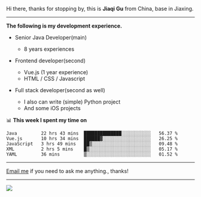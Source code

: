 Hi there, thanks for stopping by, this is **Jiaqi Gu** from China, base in Jiaxing.

---

**The following is my development experience.**

- Senior Java Developer(main)
  - 8 years experiences

- Frontend developer(second)
  - Vue.js (1 year experience)
  - HTML / CSS / Javascript
  
- Full stack developer(second as well)
  - I also can write (simple) Python project
  - And some iOS projects

📊 **This week I spent my time on**
<!--START_SECTION:waka-->
```text
Java         22 hrs 43 mins  ██████████████░░░░░░░░░░░   56.37 % 
Vue.js       10 hrs 34 mins  ██████▓░░░░░░░░░░░░░░░░░░   26.25 % 
JavaScript   3 hrs 49 mins   ██▒░░░░░░░░░░░░░░░░░░░░░░   09.48 % 
XML          2 hrs 5 mins    █▒░░░░░░░░░░░░░░░░░░░░░░░   05.17 % 
YAML         36 mins         ▒░░░░░░░░░░░░░░░░░░░░░░░░   01.52 % 
```
<!--END_SECTION:waka-->

---

[Email me](mailto:droidqw@gmail.com?subject=Hiring_from_GitHub) if you need to ask me anything., thanks!

---

![]( https://visitor-badge.glitch.me/badge?page_id=githubgujiaqi)
